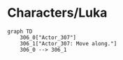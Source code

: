 # Characters/Luka


```mermaid
graph TD
    306_0["Actor_307"]
    306_1["Actor_307: Move along."]
    306_0 --> 306_1
```